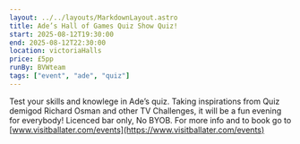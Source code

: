 ```yaml
---
layout: ../../layouts/MarkdownLayout.astro
title: Ade’s Hall of Games Quiz Show Quiz!
start: 2025-08-12T19:30:00
end: 2025-08-12T22:30:00
location: victoriaHalls
price: £5pp
runBy: BVWteam
tags: ["event", "ade", "quiz"]
---
```

Test your skills and knowlege in Ade’s quiz. Taking
inspirations from Quiz demigod Richard Osman and other TV Challenges, it will be a fun evening for everybody!
Licenced bar only, No BYOB.
For more info and to book go to [www.visitballater.com/events](https://www.visitballater.com/events)